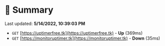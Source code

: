 # 📖 Summary
Last updated: **5/14/2022, 10:39:03 PM**

- `GET` [https://uptimerfree.tk](https://uptimerfree.tk) - **Up** (369ms)
- `GET` [https://monitoruptimer.tk](https://monitoruptimer.tk) - **Down** (35ms)
